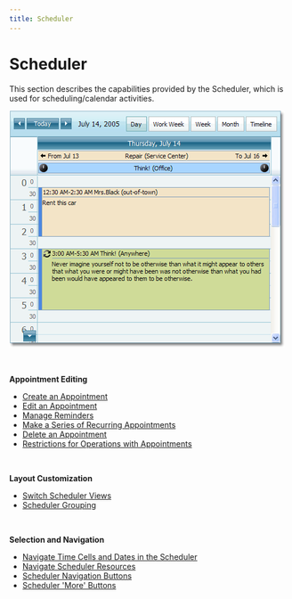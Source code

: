 ```yaml
---
title: Scheduler
---
```

# Scheduler
This section describes the capabilities provided by the Scheduler, which is used for scheduling/calendar activities.

![DayView](../images/img6715.png)

&nbsp;

**Appointment  Editing**
* [Create an Appointment](scheduler/appointment-management/create-an-appointment.md)
* [Edit an Appointment](scheduler/appointment-management/edit-an-appointment.md)
* [Manage Reminders](scheduler/appointment-management/manage-reminders.md)
* [Make a Series of Recurring Appointments](scheduler/appointment-management/make-a-series-of-recurring-appointments.md)
* [Delete an Appointment](scheduler/appointment-management/delete-an-appointment.md)
* [Restrictions for Operations with Appointments](scheduler/appointment-management/restrictions-for-operations-with-appointments.md)

&nbsp;

**Layout Customization**
* [Switch Scheduler Views](scheduler/layout-customization/switch-scheduler-views.md)
* [Scheduler Grouping](scheduler/layout-customization/scheduler-grouping.md)

&nbsp;

**Selection and Navigation**
* [Navigate Time Cells and Dates in the Scheduler](scheduler/selection-and-navigation/navigate-time-cells-and-dates-in-the-scheduler.md)
* [Navigate Scheduler Resources](scheduler/selection-and-navigation/navigate-scheduler-resources.md)
* [Scheduler Navigation Buttons](scheduler/selection-and-navigation/scheduler-navigation-buttons.md)
* [Scheduler 'More' Buttons](scheduler/selection-and-navigation/scheduler-more-buttons.md)